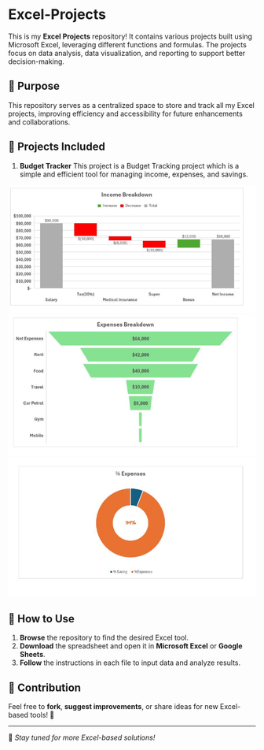 # Excel-Projects

This is my **Excel Projects** repository! It contains various projects built using Microsoft Excel, leveraging different functions and formulas. The projects focus on data analysis, data visualization, and reporting to support better decision-making. 

## 🎯 Purpose  
This repository serves as a centralized space to store and track all my Excel projects, improving efficiency and accessibility for future enhancements and collaborations.  

## 📌 Projects Included  
1. **Budget Tracker**
This project is a Budget Tracking project which is a simple and efficient tool for managing income, expenses, and savings.  

![image alt](https://github.com/Sofiya-Banmala/Excel-Project/blob/main/income.JPG?raw=true)
![image alt](https://github.com/Sofiya-Banmala/Excel-Project/blob/main/expenses.JPG?raw=true)
![image alt](https://github.com/Sofiya-Banmala/Excel-Project/blob/main/donut.JPG?raw=true)

## 📂 How to Use  
1. **Browse** the repository to find the desired Excel tool.  
2. **Download** the spreadsheet and open it in **Microsoft Excel** or **Google Sheets**.  
3. **Follow** the instructions in each file to input data and analyze results.  

## 🤝 Contribution  
Feel free to **fork**, **suggest improvements**, or share ideas for new Excel-based tools! 🚀  

---
  
🔹 *Stay tuned for more Excel-based solutions!*  
